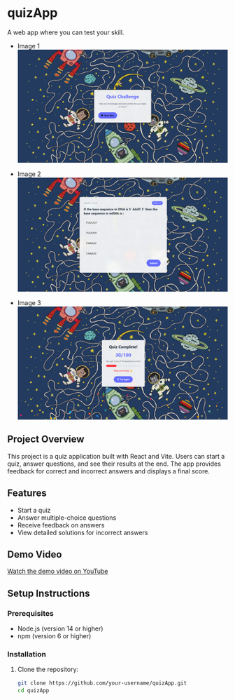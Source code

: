 # quizApp

A web app where you can test your skill.

* Image 1 
![Quiz App Screenshot](./src/ui%20images/1.png)
* Image 2
![Quiz App Screenshot](./src/ui%20images/2.png)

* Image 3
![Quiz App Screenshot](./src/ui%20images/3.png)

## Project Overview

This project is a quiz application built with React and Vite. Users can start a quiz, answer questions, and see their results at the end. The app provides feedback for correct and incorrect answers and displays a final score.

## Features

- Start a quiz
- Answer multiple-choice questions
- Receive feedback on answers
- View detailed solutions for incorrect answers

## Demo Video

[Watch the demo video on YouTube](https://www.youtube.com/watch?v=jz5ZFV2YIc8)

## Setup Instructions

### Prerequisites

- Node.js (version 14 or higher)
- npm (version 6 or higher)

### Installation

1. Clone the repository:

   ```sh
   git clone https://github.com/your-username/quizApp.git
   cd quizApp